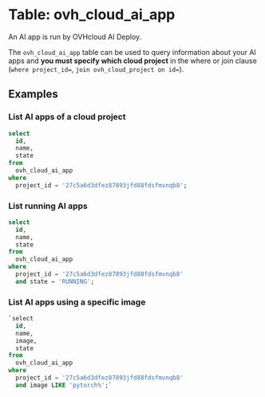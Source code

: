 # Table: ovh_cloud_ai_app

An AI app is run by OVHcloud AI Deploy.

The `ovh_cloud_ai_app` table can be used to query information about your AI apps and **you must specify which cloud project** in the where or join clause (`where project_id=`, `join ovh_cloud_project on id=`).

## Examples

### List AI apps of a cloud project

```sql
select
  id,
  name,
  state
from
  ovh_cloud_ai_app
where
  project_id = '27c5a6d3dfez87893jfd88fdsfmvnqb8';
```

### List running AI apps

```sql
select
  id,
  name,
  state
from
  ovh_cloud_ai_app
where
  project_id = '27c5a6d3dfez87893jfd88fdsfmvnqb8'
  and state = 'RUNNING';
```

### List AI apps using a specific image

```sql
`select
  id,
  name,
  image,
  state
from
  ovh_cloud_ai_app
where
  project_id = '27c5a6d3dfez87893jfd88fdsfmvnqb8'
  and image LIKE 'pytorch%';`
```
